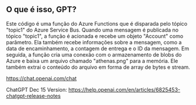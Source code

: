 ﻿## O que é isso, GPT?
 
Este código é uma função do Azure Functions que é disparada pelo tópico "topic1" do Azure Service Bus. Quando uma mensagem é publicada no tópico "topic1", a função é acionada e recebe um objeto "Account" como parâmetro. Ela também recebe informações sobre a mensagem, como a data de encaminhamento, a contagem de entrega e o ID da mensagem. Em seguida, a função cria uma conexão com o armazenamento de blobs do Azure e baixa um arquivo chamado "athenas.png" para a memória. Ele também extrai o conteúdo do arquivo em forma de array de bytes e stream.

https://chat.openai.com/chat

ChatGPT Dec 15 Version:
https://help.openai.com/en/articles/6825453-chatgpt-release-notes
